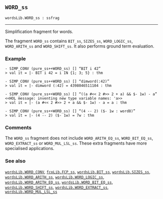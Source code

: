 ## `WORD_ss`

``` hol4
wordsLib.WORD_ss : ssfrag
```

------------------------------------------------------------------------

Simplification fragment for words.

The fragment `WORD_ss` contains `BIT_ss`, `SIZES_ss`, `WORD_LOGIC_ss`,
`WORD_ARITH_ss` and `WORD_SHIFT_ss`. It also performs ground term
evaluation.

### Example

``` hol4
- SIMP_CONV (pure_ss++WORD_ss) [] “BIT i 42”
> val it = |- BIT i 42 = i IN {1; 3; 5} : thm

- SIMP_CONV (pure_ss++WORD_ss) [] “dimword(:42)”
> val it = |- dimword (:42) = 4398046511104 : thm

- SIMP_CONV (pure_ss++WORD_ss) [] “((a #<< 2 #>> 2 + a) && $- 1w) - a”
<<HOL message: inventing new type variable names: 'a>>
> val it = |- (a #<< 2 #>> 2 + a && $- 1w) - a = a : thm

- SIMP_CONV (pure_ss++WORD_ss) [] “(4 -- 2) ($- 1w : word8)”
> val it = |- (4 -- 2) ($- 1w) = 7w : thm
```

### Comments

The `WORD_ss` fragment does not include `WORD_ARITH_EQ_ss`,
`WORD_BIT_EQ_ss`, `WORD_EXTRACT_ss` or `WORD_MUL_LSL_ss`. These extra
fragments have more specialised applications.

### See also

[`wordsLib.WORD_CONV`](#wordsLib.WORD_CONV),
[`fcpLib.FCP_ss`](#fcpLib.FCP_ss),
[`wordsLib.BIT_ss`](#wordsLib.BIT_ss),
[`wordsLib.SIZES_ss`](#wordsLib.SIZES_ss),
[`wordsLib.WORD_ARITH_ss`](#wordsLib.WORD_ARITH_ss),
[`wordsLib.WORD_LOGIC_ss`](#wordsLib.WORD_LOGIC_ss),
[`wordsLib.WORD_ARITH_EQ_ss`](#wordsLib.WORD_ARITH_EQ_ss),
[`wordsLib.WORD_BIT_EQ_ss`](#wordsLib.WORD_BIT_EQ_ss),
[`wordsLib.WORD_SHIFT_ss`](#wordsLib.WORD_SHIFT_ss),
[`wordsLib.WORD_EXTRACT_ss`](#wordsLib.WORD_EXTRACT_ss),
[`wordsLib.WORD_MUL_LSL_ss`](#wordsLib.WORD_MUL_LSL_ss)
